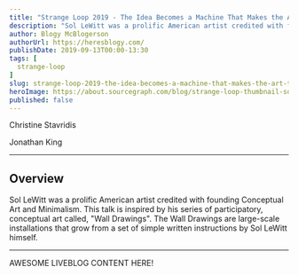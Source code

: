 ```yaml
---
title: "Strange Loop 2019 - The Idea Becomes a Machine That Makes the Art That..."
description: "Sol LeWitt was a prolific American artist credited with founding Conceptual Art and Minimalism. This talk is inspired by his series of participatory, conceptual art called, \"Wall Drawings\". The Wall Drawings are large-scale installations that grow from a set of simple written instructions by Sol LeWitt himself."
author: Blogy McBlogerson
authorUrl: https://heresblogy.com/
publishDate: 2019-09-13T00:00-13:30
tags: [
  strange-loop
]
slug: strange-loop-2019-the-idea-becomes-a-machine-that-makes-the-art-that
heroImage: https://about.sourcegraph.com/blog/strange-loop-thumbnail-square-v2.jpg
published: false
---
```


<div class="container p-0 liveblog-presenters">
  <div class="row m-0">
      <p class=" mr-6 m-0">
        <span class="liveblog-presenters__name">Christine Stavridis</span>
        <a href="https://github.com/promptandpleasant" target="_blank" title="GitHub"><i class="fa fa-github pr-2"></i></a>
      </p>
  <p class=" mr-6 m-0">
        <span class="liveblog-presenters__name">Jonathan King</span>
        <a href="https://github.com/promptandpleasant" target="_blank" title="GitHub"><i class="fa fa-github pr-2"></i></a>
      </p>
  </div>
</div>

---

## Overview

Sol LeWitt was a prolific American artist credited with founding Conceptual Art and Minimalism. This talk is inspired by his series of participatory, conceptual art called, \"Wall Drawings\". The Wall Drawings are large-scale installations that grow from a set of simple written instructions by Sol LeWitt himself.

---

AWESOME LIVEBLOG CONTENT HERE!

<!-- Note on images
  Images (e.g. my_image.jpg) should be put in the `website/static/blog/strange-loop-2019` directory, with the path to the image in your post being `/blog/strange-loop-2019/my_image.jpg`. If you'd rather host the images somewhere else for ease of use, that's fine too.

  Please also try to keep your images to a reasonable size by:
    - Using JPEG compression, unless image is mostly solid color 
    - JPEG compression set between 60%-80%
    - Resizing the image to be no wider then 750px
    - If PNG, use a tool like ImageOptim (https://imageoptim.com/mac) to optimize the file size

  I suggest re-sizing and compressing all the images in one batch as a last step.
-->  
